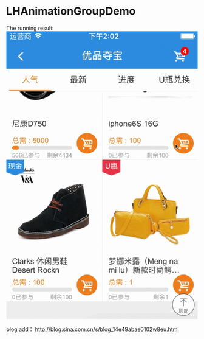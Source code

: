 # LHAnimationGroupDemo

The running result:
![The result](/animation.gif) 

blog add： http://blog.sina.com.cn/s/blog_14e49abae0102w8eu.html
